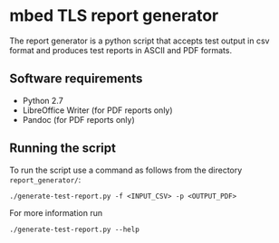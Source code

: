 # mbed TLS report generator

The report generator is a python script that accepts test output in csv format and produces test reports in ASCII and PDF formats.

## Software requirements

* Python 2.7
* LibreOffice Writer (for PDF reports only)
* Pandoc (for PDF reports only)

## Running the script

To run the script use a command as follows from the directory `report_generator/`:

```
./generate-test-report.py -f <INPUT_CSV> -p <OUTPUT_PDF>
```

For more information run

```
./generate-test-report.py --help
```
